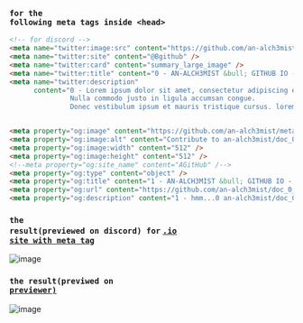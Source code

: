 
### <code>for the following meta tags inside &lt;head&gt; </code>
```html
<!-- for discord -->
<meta name="twitter:image:src" content="https://github.com/an-alch3mist/meta_2_10/blob/main/fragrantbelovedgrosbeak.gif?raw=true" />
<meta name="twitter:site" content="@Bgithub" />
<meta name="twitter:card" content="summary_large_image" />
<meta name="twitter:title" content="0 - AN-ALCH3MIST &bull; GITHUB IO - DOC.IO" />
<meta name="twitter:description" 
      content="0 - Lorem ipsum dolor sit amet, consectetur adipiscing elit.
               Nulla commodo justo in ligula accumsan congue.
               Donec vestibulum ipsum et mauris tristique cursus. lorem ipsum dolor emit. " />


<meta property="og:image" content="https://github.com/an-alch3mist/meta_2_10/blob/main/fragrantbelovedgrosbeak.gif?raw=true" />
<meta property="og:image:alt" content="Contribute to an-alch3mist/doc_0_0 development by creating an account on GitHub._" />
<meta property="og:image:width" content="512" />
<meta property="og:image:height" content="512" />
<!--meta property="og:site_name" content="AGitHub" /-->
<meta property="og:type" content="object" />
<meta property="og:title" content="1 - AN-ALCH3MIST &bull; GITHUB IO - DOC.IO" />
<meta property="og:url" content="https://github.com/an-alch3mist/doc_0_0" />
<meta property="og:description" content="1 - hmm...0 an-alch3mist/doc_0_0 development by creating an account on GitHub._ lorem ipsum dolor emit. " />
```

### <code>the result(previewed on discord) for</code> <a href="https://an-alch3mist.github.io/meta_2_11/" target = "blank"><code>.io site with meta tag</code></a>
![image](https://github.com/user-attachments/assets/15eeaec9-05eb-46f6-af72-f141258e9b89)


### <code>the result(previwed on <a href="https://metatags.io/?url=https%3A%2F%2Fan-alch3mist.github.io%2Fmeta_2_11%2F">previewer)</a></code>
![image](https://github.com/user-attachments/assets/76926532-ab33-43b6-b186-07292d1c909d)
